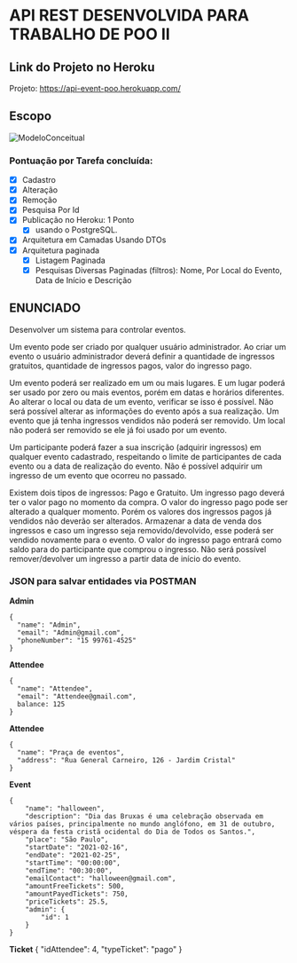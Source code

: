 # API REST DESENVOLVIDA PARA TRABALHO DE POO II

## Link do Projeto no Heroku

Projeto: https://api-event-poo.herokuapp.com/

## Escopo

![ModeloConceitual](https://user-images.githubusercontent.com/59894662/136452598-783f001f-1e53-40df-818c-2f5d239bc911.png)

### Pontuação por Tarefa concluída:

- [x]  Cadastro
- [x]  Alteração
- [x]  Remoção
- [x]  Pesquisa Por Id
- [x]  Publicação no Heroku: 1 Ponto 
    - [x]  usando o PostgreSQL.
- [x]  Arquitetura em Camadas Usando DTOs
- [x]  Arquitetura paginada
    - [x]  Listagem Paginada 
    - [x]  Pesquisas Diversas Paginadas (filtros): Nome, Por Local do Evento, Data de Início e Descrição

## ENUNCIADO

Desenvolver um sistema para controlar eventos.

Um evento pode ser criado por qualquer usuário administrador. Ao criar um evento o usuário administrador deverá definir a quantidade de ingressos gratuitos, quantidade de ingressos pagos, valor do ingresso pago.

Um evento poderá ser realizado em um ou mais lugares. E um lugar poderá ser usado por zero ou mais eventos, porém em datas e horários diferentes. Ao alterar o local ou data de um evento, verificar se isso é possível. Não será possível alterar as informações do evento após a sua realização. Um evento que já tenha ingressos vendidos não poderá ser removido. Um local não poderá ser removido se ele já foi usado por um evento.

Um participante poderá fazer a sua inscrição (adquirir ingressos) em qualquer evento cadastrado, respeitando o limite de participantes de cada evento ou a data de realização do evento. Não é possível adquirir um ingresso de um evento que ocorreu no passado.

Existem dois tipos de ingressos: Pago e Gratuito. Um ingresso pago deverá ter o valor pago no momento da compra. O valor do ingresso pago pode ser alterado a qualquer momento. Porém os valores dos ingressos pagos já vendidos não deverão ser alterados. Armazenar a data de venda dos ingressos e caso um ingresso seja removido/devolvido, esse poderá ser vendido novamente para o evento. O valor do ingresso pago entrará como saldo para do participante que comprou o ingresso. Não será possível remover/devolver um ingresso a partir data de início do evento.




### JSON para salvar entidades via POSTMAN

**Admin**
       
    {
      "name": "Admin",
      "email": "Admin@gmail.com",
      "phoneNumber": "15 99761-4525"
    }

**Attendee**
       
    {
      "name": "Attendee",
      "email": "Attendee@gmail.com",
      balance: 125
    }

**Attendee**
       
    {
      "name": "Praça de eventos",
      "address": "Rua General Carneiro, 126 - Jardim Cristal"
    }

**Event**
       
    {
        "name": "halloween",
        "description": "Dia das Bruxas é uma celebração observada em vários países, principalmente no mundo anglófono, em 31 de outubro, véspera da festa cristã ocidental do Dia de Todos os Santos.",
        "place": "São Paulo",
        "startDate": "2021-02-16",
        "endDate": "2021-02-25",
        "startTime": "00:00:00",
        "endTime": "00:30:00",
        "emailContact": "halloween@gmail.com",
        "amountFreeTickets": 500,
        "amountPayedTickets": 750,
        "priceTickets": 25.5,
        "admin": {
            "id": 1
        }
    }


**Ticket**
       {
               "idAttendee": 4,
               "typeTicket": "pago"
       }


